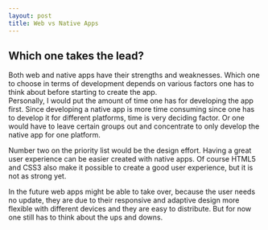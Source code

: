 ```yaml
---
layout: post
title: Web vs Native Apps
---
```


## Which one takes the lead?

<p>
Both web and native apps have their strengths and weaknesses. Which one to choose in terms of development depends on 
various factors one has to think about before starting to create the app. <br>
Personally, I would put the amount of time one has for developing the app first. Since developing a native app is more time consuming since one has to develop it for different
platforms, time is very deciding factor. Or one would have to leave certain groups out and concentrate to only develop the
native app for one platform. 
</p>
<p>
Number two on the priority list would be the design effort. Having a great user experience can be easier created with native apps.
Of course HTML5 and CSS3 also make it possible to create a good user experience, but it is not as strong yet. </p>
<p>
In the future web apps might be able to take over, because the user needs no update, they are due to their responsive and adaptive
design more flexible with different devices and they are easy to distribute. But for now one still has to think about the ups and downs.
</p>
